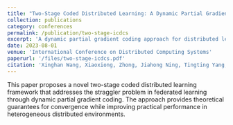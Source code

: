 ```yaml
---
title: "Two-Stage Coded Distributed Learning: A Dynamic Partial Gradient Coding Perspective"
collection: publications
category: conferences
permalink: /publication/two-stage-icdcs
excerpt: 'A dynamic partial gradient coding approach for distributed learning systems.'
date: 2023-08-01
venue: 'International Conference on Distributed Computing Systems'
paperurl: '/files/two-stage-icdcs.pdf'
citation: 'Xinghan Wang, Xiaoxiong, Zhong, Jiahong Ning, Tingting Yang, Fangming Liu. (2023). &quot;Two-Stage Coded Distributed Learning: A Dynamic Partial Gradient Coding Perspective.&quot; <i>International Conference on Distributed Computing Systems</i>.'
---
```

This paper proposes a novel two-stage coded distributed learning framework that addresses the straggler problem in federated learning through dynamic partial gradient coding. The approach provides theoretical guarantees for convergence while improving practical performance in heterogeneous distributed environments. 
